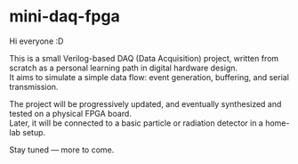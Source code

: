 # mini-daq-fpga

Hi everyone :D

This is a small Verilog-based DAQ (Data Acquisition) project, written from scratch as a personal learning path in digital hardware design.  
It aims to simulate a simple data flow: event generation, buffering, and serial transmission.

The project will be progressively updated, and eventually synthesized and tested on a physical FPGA board.  
Later, it will be connected to a basic particle or radiation detector in a home-lab setup.

Stay tuned — more to come.
